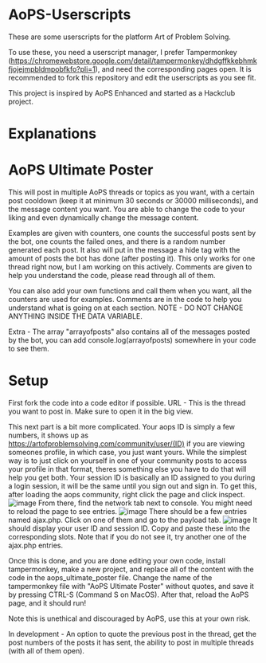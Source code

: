 # AoPS-Userscripts
These are some userscripts for the platform Art of Problem Solving.

To use these, you need a userscript manager, I prefer Tampermonkey (https://chromewebstore.google.com/detail/tampermonkey/dhdgffkkebhmkfjojejmpbldmpobfkfo?pli=1), and need the corresponding pages open. It is recommended to fork this repository and edit the userscripts as you see fit.

This project is inspired by AoPS Enhanced and started as a Hackclub project.

# Explanations
# AoPS Ultimate Poster
This will post in multiple AoPS threads or topics as you want, with a certain post cooldown (keep it at minimum 30 seconds or 30000 milliseconds), and the message content you want. You are able to change the code to your liking and even dynamically change the message content. 

Examples are given with counters, one counts the successful posts sent by the bot, one counts the failed ones, and there is a random number generated each post. It also will put in the message a hide tag with the amount of posts the bot has done (after posting it). This only works for one thread right now, but I am working on this actively. Comments are given to help you understand the code, please read through all of them.

You can also add your own functions and call them when you want, all the counters are used for examples. Comments are in the code to help you understand what is going on at each section. NOTE - DO NOT CHANGE ANYTHING INSIDE THE DATA VARIABLE.

Extra - The array "arrayofposts" also contains all of the messages posted by the bot, you can add console.log(arrayofposts) somewhere in your code to see them.

# Setup
First fork the code into a code editor if possible. 
URL - This is the thread you want to post in. Make sure to open it in the big view.

This next part is a bit more complicated.
Your aops ID is simply a few numbers, it shows up as https://artofproblemsolving.com/community/user/(ID) if you are viewing someones profile, in which case, you just want yours. While the simplest way is to just click on yourself in one of your community posts to access your profile in that format, theres something else you have to do that will help you get both.
Your session ID is basically an ID assigned to you during a login session, it will be the same until you sign out and sign in. To get this, after loading the aops community, right click the page and click inspect. 
![image](https://github.com/user-attachments/assets/f563c571-cb84-4d4d-baf1-6e86c8a30bef)
From there, find the network tab next to console. You might need to reload the page to see entries.
![image](https://github.com/user-attachments/assets/6bb7516c-a0ea-4de0-919b-e4f7727b7d1d)
There should be a few entries named ajax.php. Click on one of them and go to the payload tab.
![image](https://github.com/user-attachments/assets/77a6edbc-be71-4656-8f97-63cd868ab83b)
It should display your user ID and session ID. Copy and paste these into the corresponding slots. Note that if you do not see it, try another one of the ajax.php entries.

Once this is done, and you are done editing your own code, install tampermonkey, make a new project, and replace all of the content with the code in the aops_ultimate_poster file. Change the name of the tampermonkey file with "AoPS Ultimate Poster" without quotes, and save it by pressing CTRL-S (Command S on MacOS). After that, reload the AoPS page, and it should run!

Note this is unethical and discouraged by AoPS, use this at your own risk.

In development - An option to quote the previous post in the thread, get the post numbers of the posts it has sent, the ability to post in multiple threads (with all of them open).


